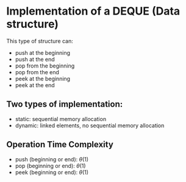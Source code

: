 # Implementation of a DEQUE (Data structure)

This type of structure can:
- push at the beginning
- push at the end
- pop from the beginning
- pop from the end
- peek at the beginning
- peek at the end

## Two types of implementation:

- static: sequential memory allocation
- dynamic: linked elements, no sequential memory allocation

## Operation Time Complexity
- push (beginning or end): $\theta$(1)
- pop (beginning or end): $\theta$(1)
- peek (beginning or end): $\theta$(1)
